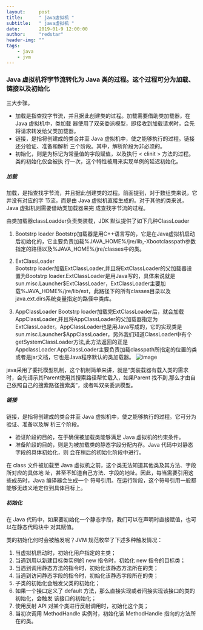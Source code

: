 ```yaml
---
layout:     post
title:      " java虚拟机 "
subtitle:   " java虚拟机 "
date:       2019-01-9 12:00:00
author:     "redstar"
header-img: ""
tags:
    - java
    - jvm
---
```




### Java 虚拟机将字节流转化为 Java 类的过程。这个过程可分为加载、链接以及初始化
三大步骤。
- 加载是指查找字节流，并且据此创建类的过程。加载需要借助类加载器，在 Java 虚拟机中，类加载
器使用了双亲委派模型，即接收到加载请求时，会先将请求转发给父类加载器。
- 链接，是指将创建成的类合并至 Java 虚拟机中，使之能够执行的过程。链接还分验证、准备和解析
三个阶段。其中，解析阶段为非必须的。
- 初始化，则是为标记为常量值的字段赋值，以及执行 < clinit > 方法的过程。类的初始化仅会被执
行一次，这个特性被用来实现单例的延迟初始化。

##### 加载
加载，是指查找字节流，并且据此创建类的过程。前面提到，对于数组类来说，它并没有对应的字
节流，而是由 Java 虚拟机直接生成的。对于其他的类来说，Java 虚拟机则需要借助类加载器来完
成查找字节流的过程。

由类加载器classLoadder负责类装载，JDK 默认提供了如下几种ClassLoader
1. Bootstrp loader
Bootstrp加载器是用C++语言写的，它是在Java虚拟机启动后初始化的，它主要负责加载%JAVA_HOME%/jre/lib,-Xbootclasspath参数指定的路径以及%JAVA_HOME%/jre/classes中的类。

2. ExtClassLoader  
Bootstrp loader加载ExtClassLoader,并且将ExtClassLoader的父加载器设置为Bootstrp loader.ExtClassLoader是用Java写的，具体来说就是 sun.misc.Launcher$ExtClassLoader，ExtClassLoader主要加载%JAVA_HOME%/jre/lib/ext，此路径下的所有classes目录以及java.ext.dirs系统变量指定的路径中类库。

3. AppClassLoader 
Bootstrp loader加载完ExtClassLoader后，就会加载AppClassLoader,并且将AppClassLoader的父加载器指定为 ExtClassLoader。AppClassLoader也是用Java写成的，它的实现类是 sun.misc.Launcher$AppClassLoader，另外我们知道ClassLoader中有个getSystemClassLoader方法,此方法返回的正是AppclassLoader.AppClassLoader主要负责加载classpath所指定的位置的类或者是jar文档，它也是Java程序默认的类加载器。
![image](http://static.oschina.net/uploads/img/201405/09113619_cx03.png)

java采用了委托模型机制，这个机制简单来讲，就是“类装载器有载入类的需求时，会先请示其Parent使用其搜索路径帮忙载入，如果Parent 找不到,那么才由自己依照自己的搜索路径搜索类”，或者叫双亲委派模型。

##### 链接
链接，是指将创建成的类合并至 Java 虚拟机中，使之能够执行的过程。它可分为验证、准备以及解
析三个阶段。
- 验证阶段的目的，在于确保被加载类能够满足 Java 虚拟机的约束条件。
- 准备阶段的目的，则是为被加载类的静态字段分配内存。Java 代码中对静态字段的具体初始化，则
会在稍后的初始化阶段中进行。

在 class 文件被加载至 Java 虚拟机之前，这个类无法知道其他类及其方法、字段所对应的具体地
址，甚至不知道自己方法、字段的地址。因此，每当需要引用这些成员时，Java 编译器会生成一个
符号引用。在运行阶段，这个符号引用一般都能够无歧义地定位到具体目标上。

##### 初始化
在 Java 代码中，如果要初始化一个静态字段，我们可以在声明时直接赋值，也可以在静态代码块中
对其赋值。

类的初始化何时会被触发呢？JVM 规范枚举了下述多种触发情况：
1. 当虚拟机启动时，初始化用户指定的主类；
2. 当遇到用以新建目标类实例的 new 指令时，初始化 new 指令的目标类；
3. 当遇到调用静态方法的指令时，初始化该静态方法所在的类；
4. 当遇到访问静态字段的指令时，初始化该静态字段所在的类；
5. 子类的初始化会触发父类的初始化；
6. 如果一个接口定义了 default 方法，那么直接实现或者间接实现该接口的类的初始化，会触发
该接口的初始化；
7. 使用反射 API 对某个类进行反射调用时，初始化这个类；
8. 当初次调用 MethodHandle 实例时，初始化该 MethodHandle 指向的方法所在的类。





